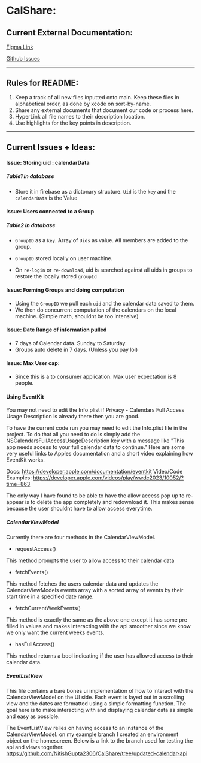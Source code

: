 # CalShare:

## Current External Documentation:

[Figma Link](https://www.figma.com/file/LdDJt5Q6lnb4CsLLT1BDb6/ECS189E-Project-UI?type=design&node-id=01&mode=design&t=z8j25F6VY80fcINF-0)

[Github Issues](https://github.com/NitishGupta2306/CalShare/issues)

---
## Rules for README:
1. Keep a track of all new files inputted onto main. Keep these files in alphabetical order, as done by xcode on sort-by-name.
2. Share any external documents that document our code or process here.
3. HyperLink all file names to their description location.
4. Use highlights for the key points in description.

---

## Current Issues + Ideas:

#### Issue: Storing uid : calendarData
##### Table1 in database
- Store it in firebase as a dictonary structure. `Uid` is the `key` and the `calendarData` is the Value

#### Issue: Users connected to a Group
##### Table2 in database
- `GroupID` as a `key`. Array of `Uids` as value. All members are added to the group.

- `GroupID` stored locally on user machine.
                    
- On `re-login` or `re-download`, uid is searched against all uids in groups to restore the locally stored `groupId`


#### Issue: Forming Groups and doing computation
- Using the `GroupID` we pull each `uid` and the calendar data saved to them. 
- We then do concurrent computation of the calendars on the local machine. (Simple math, shouldnt be too intensive)

#### Issue: Date Range of information pulled
- 7 days of Calendar data. Sunday to Saturday.
- Groups auto delete in 7 days. (Unless you pay lol)

#### Issue: Max User cap:
- Since this is a to consumer application. Max user expectation is 8 people.

#### Using EventKit
You may not need to edit the Info.plist if Privacy - Calendars Full Access Usage Description
is already there then you are good.

To have the current code run you may need to edit the Info.plist file in the
project. To do that all you need to do is simply add the NSCalendarsFullAccessUsageDescription
key with a message like "This app needs access to your full calendar data to continue." 
Here are some very useful links to Apples documentation and a short video 
explaining how EventKit works.

Docs: https://developer.apple.com/documentation/eventkit Video/Code Examples: https://developer.apple.com/videos/play/wwdc2023/10052/?time=863

The only way I have found to be able to have the allow access pop up to 
re-appear is to delete the app completely and redownload it. 
This makes sense because the user shouldnt have to allow access everytime.

##### CalendarViewModel

Currently there are four methods in the CalendarViewModel.
- requestAccess()

This method prompts the user to allow access to their calendar data
- fetchEvents()

This method fetches the users calendar data and updates the CalendarViewModels
events array with a sorted array of events by their start time in a specified
date range.

- fetchCurrentWeekEvents()

This method is exactly the same as the above one except it has some pre filled
in values and makes interacting with the api smoother since we know we only 
want the current weeks events.
- hasFullAccess()

This method returns a bool indicating if the user has allowed access to their
calendar data.

##### EventListView

This file contains a bare bones ui implementation of how to interact with the
CalendarViewModel on the UI side. Each event is layed out in a scrolling view
and the dates are formatted using a simple formatting function. The goal here
is to make interacting with and displaying calendar data as simple and easy
as possible.

The EventListView relies on having access to an instance of the CalendarViewModel.
on my example branch I created an environment object on the homescreen. Below
is a link to the branch used for testing the api and views together.
https://github.com/NitishGupta2306/CalShare/tree/updated-calendar-api
